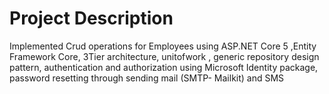 # Project Description
Implemented Crud operations for Employees using ASP.NET Core 5 ,Entity Framework Core, 3Tier
architecture, unitofwork , generic repository design pattern, authentication and authorization
using Microsoft Identity package, password resetting through sending mail (SMTP- Mailkit) and SMS
